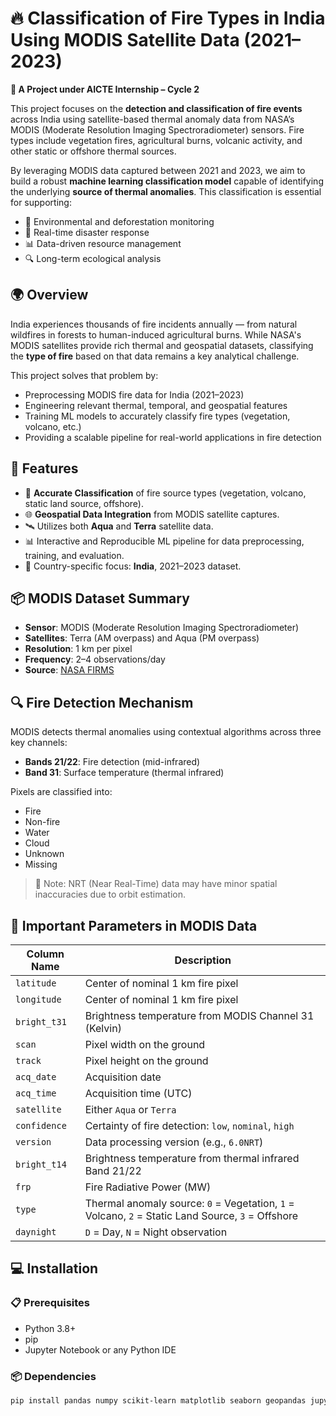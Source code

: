 # 🔥 Classification of Fire Types in India Using MODIS Satellite Data (2021–2023)

**🌿 A Project under AICTE Internship – Cycle 2**

This project focuses on the **detection and classification of fire events** across India using satellite-based thermal anomaly data from NASA’s MODIS (Moderate Resolution Imaging Spectroradiometer) sensors. Fire types include vegetation fires, agricultural burns, volcanic activity, and other static or offshore thermal sources.

By leveraging MODIS data captured between 2021 and 2023, we aim to build a robust **machine learning classification model** capable of identifying the underlying **source of thermal anomalies**. This classification is essential for supporting:

- 🌲 Environmental and deforestation monitoring  
- 🚨 Real-time disaster response  
- 📊 Data-driven resource management  
- 🔍 Long-term ecological analysis


## 🌍 Overview

India experiences thousands of fire incidents annually — from natural wildfires in forests to human-induced agricultural burns. While NASA's MODIS satellites provide rich thermal and geospatial datasets, classifying the **type of fire** based on that data remains a key analytical challenge.

This project solves that problem by:

- Preprocessing MODIS fire data for India (2021–2023)
- Engineering relevant thermal, temporal, and geospatial features
- Training ML models to accurately classify fire types (vegetation, volcano, etc.)
- Providing a scalable pipeline for real-world applications in fire detection


## 🚀 Features

- 🔎 **Accurate Classification** of fire source types (vegetation, volcano, static land source, offshore).
- 🌐 **Geospatial Data Integration** from MODIS satellite captures.
- 🛰️ Utilizes both **Aqua** and **Terra** satellite data.
- 📊 Interactive and Reproducible ML pipeline for data preprocessing, training, and evaluation.
- 📍 Country-specific focus: **India**, 2021–2023 dataset.

## 📦 MODIS Dataset Summary

- **Sensor**: MODIS (Moderate Resolution Imaging Spectroradiometer)
- **Satellites**: Terra (AM overpass) and Aqua (PM overpass)
- **Resolution**: 1 km per pixel
- **Frequency**: 2–4 observations/day
- **Source**: [NASA FIRMS](https://firms.modaps.eosdis.nasa.gov/)

## 🔍 Fire Detection Mechanism

MODIS detects thermal anomalies using contextual algorithms across three key channels:
- **Bands 21/22**: Fire detection (mid-infrared)
- **Band 31**: Surface temperature (thermal infrared)

Pixels are classified into:
- Fire
- Non-fire
- Water
- Cloud
- Unknown
- Missing

> 🔧 Note: NRT (Near Real-Time) data may have minor spatial inaccuracies due to orbit estimation.

## 🧾 Important Parameters in MODIS Data

| Column Name | Description |
|-------------|-------------|
| `latitude` | Center of nominal 1 km fire pixel |
| `longitude` | Center of nominal 1 km fire pixel |
| `bright_t31` | Brightness temperature from MODIS Channel 31 (Kelvin) |
| `scan` | Pixel width on the ground |
| `track` | Pixel height on the ground |
| `acq_date` | Acquisition date |
| `acq_time` | Acquisition time (UTC) |
| `satellite` | Either `Aqua` or `Terra` |
| `confidence` | Certainty of fire detection: `low`, `nominal`, `high` |
| `version` | Data processing version (e.g., `6.0NRT`) |
| `bright_t14` | Brightness temperature from thermal infrared Band 21/22 |
| `frp` | Fire Radiative Power (MW) |
| `type` | Thermal anomaly source: `0` = Vegetation, `1` = Volcano, `2` = Static Land Source, `3` = Offshore |
| `daynight` | `D` = Day, `N` = Night observation |

## 💻 Installation

### 📋 Prerequisites

- Python 3.8+
- pip
- Jupyter Notebook or any Python IDE

### 📦 Dependencies

```bash
pip install pandas numpy scikit-learn matplotlib seaborn geopandas jupyter

